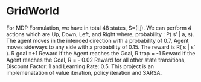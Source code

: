 # GridWorld
For MDP Formulation, we have in total 48 states, S=(i,j). We can perform 4 actions which are Up, Down, Left, and Right where, probability : P( s’ | a, s). The agent moves in the intended direction with a probability of 0.7, Agent moves sideways to any side with a probability of 0.15. The reward is R( s | s’ ). R goal =+1 Reward if the Agent reaches the Goal, R trap = -1 Reward if the Agent reaches the Goal, R = - 0.02 Reward for all other state transitions, Discount Factor: 1 and Learning
Rate: 0.5.
This project is an implemenatation of value iteration, policy iteration and SARSA. 
